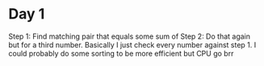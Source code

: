 # Day 1

Step 1: Find matching pair that equals some sum of
Step 2: Do that again but for a third number. Basically I just check every number against step 1. I could probably do some sorting to be more efficient but CPU go brr
